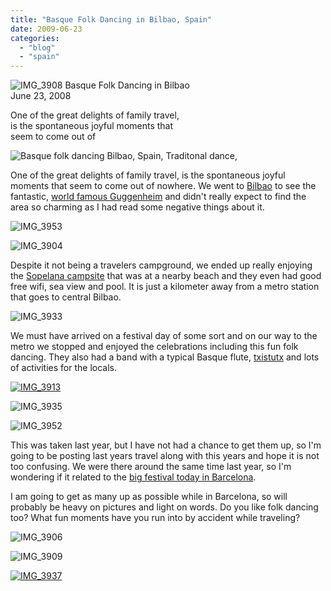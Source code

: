 ```yaml
---
title: "Basque Folk Dancing in Bilbao, Spain"
date: 2009-06-23
categories: 
  - "blog"
  - "spain"
---
```


 ![IMG_3908](https://pub-ac94b3f306b24c0dba4238943c97f2e1.r2.dev/6a00e5502a9507883301157049243c970c.jpg) Basque Folk Dancing in Bilbao  
June 23, 2008

One of the great delights of family travel,  
is the spontaneous joyful moments that  
seem to come out of

<!--more-->

![Basque folk dancing Bilbao, Spain, Traditonal dance, ](https://pub-ac94b3f306b24c0dba4238943c97f2e1.r2.dev/6a00e5502a95078833011570492462970c.jpg)

One of the great delights of family travel, is the spontaneous joyful moments that seem to come out of nowhere. We went to [Bilbao](http://en.wikipedia.org/wiki/Bilbao) to see the fantastic, [world famous Guggenheim](http://www.guggenheim-bilbao.es/?idioma=en) and didn't really expect to find the area so charming as I had read some negative things about it. 

![IMG_3953](https://pub-ac94b3f306b24c0dba4238943c97f2e1.r2.dev/6a00e5502a950788330115713e4696970b.jpg)

![IMG_3904](https://pub-ac94b3f306b24c0dba4238943c97f2e1.r2.dev/6a00e5502a950788330115713e4548970b.jpg)

Despite it not being a travelers campground, we ended up really enjoying the [Sopelana campsite](http://www.campingsopelana.com/index.php?hiz=en&opt=&subopt=) that was at a nearby beach and they even had good free wifi, sea view and pool. It is just a kilometer away from a metro station that goes to central Bilbao.

![IMG_3933](https://pub-ac94b3f306b24c0dba4238943c97f2e1.r2.dev/6a00e5502a95078833011570492529970c.jpg)

We must have arrived on a festival day of some sort and on our way to the metro we stopped and enjoyed the celebrations including this fun folk dancing. They also had a band with a typical Basque flute, [txistutx](http://en.wikipedia.org/wiki/Txistu) and lots of activities for the locals. 

[![IMG_3913](https://pub-ac94b3f306b24c0dba4238943c97f2e1.r2.dev/6a00e5502a950788330115704925a0970c.jpg)](http://soultravelers3new.local/wp-content/uploads/wp-content/uploads/2025/09/6a00e5502a950788330115704925a0970c-150x150.jpg) 

![IMG_3935](https://pub-ac94b3f306b24c0dba4238943c97f2e1.r2.dev/6a00e5502a95078833011570492c69970c.jpg) 

![IMG_3952](https://pub-ac94b3f306b24c0dba4238943c97f2e1.r2.dev/6a00e5502a950788330115713e4c4f970b.jpg)

This was taken last year, but I have not had a chance to get them up, so I'm going to be posting last years travel along with this years and hope it is not too confusing. We were there around the same time last year, so I'm wondering if it related to the [big festival today in Barcelona](http://www.barcelona-online.com/whats_on.html).

I am going to get as many up as possible while in Barcelona, so will probably be heavy on pictures and light on words. Do you like folk dancing too? What fun moments have you run into by accident while traveling?

![IMG_3906](https://pub-ac94b3f306b24c0dba4238943c97f2e1.r2.dev/6a00e5502a95078833011570493172970c.jpg) 

![IMG_3909](https://pub-ac94b3f306b24c0dba4238943c97f2e1.r2.dev/6a00e5502a950788330115713e5180970b.jpg)

[![IMG_3937](https://pub-ac94b3f306b24c0dba4238943c97f2e1.r2.dev/6a00e5502a950788330115713e5265970b.jpg)](http://soultravelers3new.local/wp-content/uploads/wp-content/uploads/2025/09/6a00e5502a950788330115713e5265970b-300x209.jpg)

